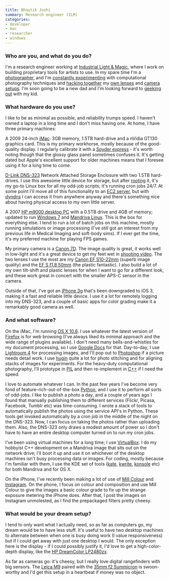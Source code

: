 ```yaml
---
title: Bhautik Joshi
summary: Research engineer (ILM)
categories:
- developer
- mac
- researcher
- windows
---
```


### Who are you, and what do you do?

I'm a research engineer working at [Industrial Light & Magic](http://www.ilm.com/ "A visual effects studio."), where I work on building proprietary tools for artists to use. In my spare time I'm a [photographer](http://www.flickr.com/photos/captin_nod/ "Bhautik's photos on Flickr."), and I'm [constantly experimenting](http://cow.mooh.org/projects/ "Bhautik's photography projects.") with computational photography techniques and [hacking together](http://blog.cow.mooh.org/2010/04/fisheye-tin-cam.html "Bhautik's home-made fisheye lens.") my [own lenses](http://cow.mooh.org/projects/tiltshift/ "Bhautik's home-made tilt-shift lens.") and [camera setups](http://blog.cow.mooh.org/2009/12/phone-o-scope-attaching-slr-lenses-to.html "Bhautik's post on attaching SLR lenses to his iPhone."). I'm soon going to be a new dad and I'm looking forward to [geeking out](http://vimeo.com/39035740 "Bhautik's video of a Tron stroller.") with my kid.

### What hardware do you use?

I like to be as minimal as possible, and reliability trumps speed. I haven't owned a laptop in a long time and I don't miss having one. At home, I have three primary machines:

A 2009 24-inch [iMac][]: 3GB memory, 1.5TB hard-drive and a nVidia GT130 graphics card. This is my primary workhorse, mostly because of the good-quality display. I regularly calibrate it with a [Spyder express][spyder4-express] - it's worth noting though that the glossy glass panel sometimes confuses it. It's getting dated but Apple's excellent support for older machines means that I foresee using it for a long time to come.

[D-Link DNS-323][dns-323] Network Attached Storage Enclosure with two 1.5TB hard-drives. I use this awesome little device for storage, but after [rooting](http://bernaerts.dyndns.org/linux/178-dns323-funplug "A guide to hacking the DNS-323.") it, it's my go-to Linux box for all my odd-job scripts; it's running cron jobs 24/7. At some point I'll move all of this functionality to an [EC2 server][ec2], but with [dyndns][] I can access it from anywhere anyway and there's something nice about having physical access to my own little server.

A 2007 [HP m9000 desktop PC][pavilion-elite-m9000] with a 0.5TB drive and 4GB of memory; updated to run [Windows 7][windows-7] and [Mandriva Linux][mandriva]. This is the box for everything else. I tend to run a lot of batch jobs on this machine, mostly running simulations or image processing (I've still got an interest from my previous life in Medical Imaging and soft-body sims). If I ever get the time, it's my preferred machine for playing FPS games.

My primary camera is a [Canon 7D][eos-7d]. The image quality is great, it works well in low-light and it's a great device to get my feet wet in [shooting video](http://vimeo.com/40164073 "Bhautik's video of the Bring Your Own Big Wheel race."). The two lenses I use the most are my [Canon EF S10-22mm][ef-s-10-22mm-f3.5-4.5-usm] (superb image quality) and the [EF S f1.8 50mm][ef-50mm-f1.8-ii] (the plastic fantastic). I also build a lot of my own tilt-shift and plastic lenses for when I want to go for a different look, and these work great in concert with the smaller APS-C sensor in the camera.

Outside of that, I've got an [iPhone 3g][iphone-3g] that's been downgraded to iOS 3, making it a fast and reliable little device. I use it a lot for remotely logging into my DNS-323, and a couple of basic apps for color grading make it a remarkably good camera as well.

### And what software?

On the iMac, I'm running [OS X 10.6][macos]. I use whatever the latest version of [Firefox][] is for web browsing (I've always liked its minimal approach and the wide range of plugins available). I don't need many bells-and-whistles for my document processing, so I use [Google Docs][google-docs] for that. Day-to-day, I use [Lightroom 4][lightroom] for processing images, and I'll pop out to [Photoshop][] if a picture needs detail work. I use [hugin][] quite a lot for photo stitching and for aligning stacks of images for experiments. For the heavy-duty computational photography, I'll prototype in [PIL][] and then re-implement in [C++][c-plusplus] if I need the speed.

I love to automate whatever I can. In the past few years I've become very fond of feature-rich-out-of-the-box [Python][], and I use it to perform all sorts of odd-jobs. I like to publish a photo a day, and a couple of years ago I found that manually publishing them to different services (Flickr, Picasa, Facebook, Tumblr etc) was time-consuming. I wrote a stack of tools to automatically publish the photos using the service API's in Python. These tools get invoked automatically by a cron job in the middle of the night on the DNS-323. Now, I can focus on taking the photos rather than uploading them. Also, the DNS-323 only draws a modest amount of power so I don't have to have an entire desktop computer turned on to run my cron jobs.

I've been using virtual machines for a long time; I use [VirtualBox][]. I do my hobbyist C++ development on a Mandriva image that sits out on the network drive; I'll boot it up and use it on whichever of the desktop machines isn't busy processing data or images. For coding, mostly because I'm familiar with them, I use the KDE set of tools ([kate][], [kwrite][], [konsole][] etc) for both Mandriva and for OS X.

On the iPhone, I've recently been making a lot of use of [Mill Colour][mill-colour-ios] and [Instagram][instagram-ios]. On the phone, I focus on colour and composition and use Mill Colour to give the images a basic colour grade to fix up the strange exposure metering the iPhone does. After that, I post the images on Instagram unmolested, as I find the prepackaged filters pretty cheesy.

### What would be your dream setup?

I tend to only want what I actually need, so as far as computers go, my dream would be to have less stuff. It's useful to have two desktop machines to alternate between when one is busy doing work (I value responsiveness) but if I could get away with just one desktop I would. The only exception here is the display - if I could possibly justify it, I'd love to get a high-color-depth display, like the [HP DreamColor LP2480zx][dreamcolor-lp2480zx].

As far as cameras go: it's cheesy, but I really love digital rangefinders with big sensors. The [Leica M9][m9] paired with the [35mm f2 Summicron][summicron-m-50mm-f2] is swoon-worthy and I'd get this setup in a heartbeat if money was no object.

[dns-323]: https://www.cnet.com/products/d-link-dns-323-2-bay-network-storage-enclosure/ "A network storage device."
[dreamcolor-lp2480zx]: https://www.amazon.com/Sbuy-LP2480ZX-24IN-LCD-Monitor/dp/B001B0QMGE "A 24 inch 30-bit LCD monitor."
[ef-50mm-f1.8-ii]: http://usa.canon.com/cusa/consumer/products/cameras/ef_lens_lineup/ef_50mm_f_1_8_ii "A standard and medium telephoto camera lens."
[ef-s-10-22mm-f3.5-4.5-usm]: https://www.usa.canon.com/cusa/consumer/products/cameras/ef_lens_lineup/ef_s_10_22mm_f_3_5_4_5_usm "A zoom lens for SLR cameras."
[eos-7d]: https://www.usa.canon.com/cusa/consumer/products/cameras/slr_cameras/eos_7d "An 18 megapixel digital SLR."
[imac]: https://www.apple.com/imac/ "An all-in-one computer."
[iphone-3g]: https://en.wikipedia.org/wiki/IPhone_3G "A smartphone."
[m9]: https://en.wikipedia.org/wiki/Leica_M9 "An 18.5 megapixel digital camera with a full-frame sensor."
[pavilion-elite-m9000]: https://www.pcworld.com/article/137325/article.html "A desktop PC."
[spyder4-express]: http://spyder.datacolor.com/portfolio-view/spyder4express/ "A colour calibration system."
[summicron-m-50mm-f2]: http://www.kenrockwell.com/leica/50mm-f2-m.htm "A 50mm camera lens."
[c-plusplus]: https://en.wikipedia.org/wiki/C%2B%2B "A compiled programming language."
[dyndns]: https://dyn.com/dns/ "A dynamic DNS service."
[ec2]: https://aws.amazon.com/ec2/ "A web service for virtualised processing."
[firefox]: https://www.mozilla.org/en-US/firefox/new/ "A cross-platform open-source web browser."
[google-docs]: https://en.wikipedia.org/wiki/Google_Docs "A web-based office suite."
[hugin]: http://hugin.sourceforge.net/ "Open-source panorama stitching software."
[instagram-ios]: https://itunes.apple.com/us/app/instagram/id389801252 "A photo taking/sharing app."
[kate]: https://kate-editor.org/ "A text editor for KDE."
[konsole]: https://konsole.kde.org/ "A terminal emulator for KDE."
[kwrite]: https://kate-editor.org/ "A simple text editor for KDE."
[lightroom]: https://www.adobe.com/products/photoshop-lightroom.html "Photo management and editing software."
[macos]: https://en.wikipedia.org/wiki/MacOS "An operating system for Mac hardware."
[mandriva]: https://en.wikipedia.org/wiki/Mandriva_Linux "A Linux distribution."
[mill-colour-ios]: https://itunes.apple.com/us/app/mill-colour/id318704758 "An image colour editor app."
[photoshop]: https://www.adobe.com/products/photoshop.html "A bitmap image editor."
[pil]: http://www.pythonware.com/products/pil/ "An image library for Python."
[python]: https://www.python.org/ "An interpreted scripting language."
[virtualbox]: https://www.virtualbox.org/ "Open-source virtualisation software."
[windows-7]: https://en.wikipedia.org/wiki/Windows_7 "An operating system."
